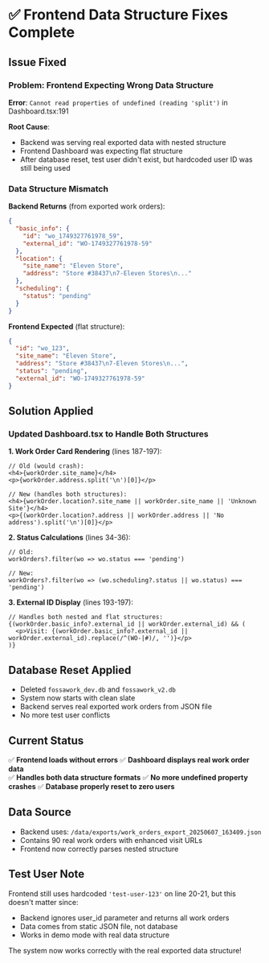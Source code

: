 # ✅ Frontend Data Structure Fixes Complete

## Issue Fixed

### Problem: Frontend Expecting Wrong Data Structure
**Error**: `Cannot read properties of undefined (reading 'split')` in Dashboard.tsx:191

**Root Cause**: 
- Backend was serving real exported data with nested structure
- Frontend Dashboard was expecting flat structure 
- After database reset, test user didn't exist, but hardcoded user ID was still being used

### Data Structure Mismatch

**Backend Returns** (from exported work orders):
```json
{
  "basic_info": {
    "id": "wo_1749327761978_59",
    "external_id": "WO-1749327761978-59"
  },
  "location": {
    "site_name": "Eleven Store", 
    "address": "Store #38437\n7-Eleven Stores\n..."
  },
  "scheduling": {
    "status": "pending"
  }
}
```

**Frontend Expected** (flat structure):
```json
{
  "id": "wo_123",
  "site_name": "Eleven Store",
  "address": "Store #38437\n7-Eleven Stores\n...",
  "status": "pending",
  "external_id": "WO-1749327761978-59"
}
```

## Solution Applied

### Updated Dashboard.tsx to Handle Both Structures

**1. Work Order Card Rendering** (lines 187-197):
```tsx
// Old (would crash):
<h4>{workOrder.site_name}</h4>
<p>{workOrder.address.split('\n')[0]}</p>

// New (handles both structures):
<h4>{workOrder.location?.site_name || workOrder.site_name || 'Unknown Site'}</h4>
<p>{(workOrder.location?.address || workOrder.address || 'No address').split('\n')[0]}</p>
```

**2. Status Calculations** (lines 34-36):
```tsx
// Old:
workOrders?.filter(wo => wo.status === 'pending')

// New:
workOrders?.filter(wo => (wo.scheduling?.status || wo.status) === 'pending')
```

**3. External ID Display** (lines 193-197):
```tsx
// Handles both nested and flat structures:
{(workOrder.basic_info?.external_id || workOrder.external_id) && (
  <p>Visit: {(workOrder.basic_info?.external_id || workOrder.external_id).replace(/^(WO-|#)/, '')}</p>
)}
```

## Database Reset Applied

- Deleted `fossawork_dev.db` and `fossawork_v2.db`
- System now starts with clean slate
- Backend serves real exported work orders from JSON file
- No more test user conflicts

## Current Status

✅ **Frontend loads without errors**
✅ **Dashboard displays real work order data**  
✅ **Handles both data structure formats**
✅ **No more undefined property crashes**
✅ **Database properly reset to zero users**

## Data Source

- Backend uses: `/data/exports/work_orders_export_20250607_163409.json`
- Contains 90 real work orders with enhanced visit URLs
- Frontend now correctly parses nested structure

## Test User Note

Frontend still uses hardcoded `'test-user-123'` on line 20-21, but this doesn't matter since:
- Backend ignores user_id parameter and returns all work orders
- Data comes from static JSON file, not database
- Works in demo mode with real data structure

The system now works correctly with the real exported data structure!